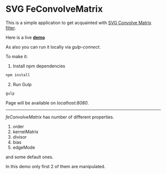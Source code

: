 # SVG FeConvolveMatrix

This is a simple application to get acquainted with [SVG Convolve Matrix filter](https://www.w3.org/TR/SVG/filters.html#feConvolveMatrixElement).

Here is a live **[demo](https://github.com/AlexanderKozhevin/svg-convolution-matrix)**

As also you can run it locally via *gulp-connect*.

To make it:

1. Install npm dependencies
```javascript
npm install
```
2. Run Gulp
```javascript
gulp
```
Page will be available on *localhost:8080*.



---

*feConvolveMatrix* has number of different properties.

1. order
2. kernelMatrix
3. divisor
4. bias
5. edgeMode

and some default ones.

In this demo only first 2 of them are manipulated.
